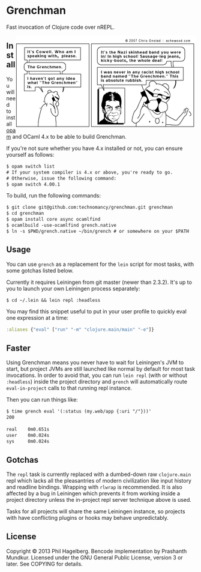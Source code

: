 # Grenchman

Fast invocation of Clojure code over nREPL.

<a href="http://achewood.com/index.php?date=04022007">
  <img src="comic.gif" align="right"></a>

## Install

You will need to install [opam](http://opam.ocamlpro.com/) and OCaml 4.x to be
able to build Grenchman.

If you're not sure whether you have 4.x installed or not, you can ensure
yourself as follows:

    $ opam switch list
    # If your system compiler is 4.x or above, you're ready to go.
    # Otherwise, issue the following command:
    $ opam switch 4.00.1

To build, run the following commands:

    $ git clone git@github.com:technomancy/grenchman.git grenchman
    $ cd grenchman
    $ opam install core async ocamlfind
    $ ocamlbuild -use-ocamlfind grench.native
    $ ln -s $PWD/grench.native ~/bin/grench # or somewhere on your $PATH

## Usage

You can use `grench` as a replacement for the `lein` script for most
tasks, with some gotchas listed below.

Currently it requires Leiningen from git master (newer than 2.3.2). It's
up to you to launch your own Leiningen process separately:

    $ cd ~/.lein && lein repl :headless

You may find this snippet useful to put in your user profile to
quickly eval one expression at a time:

```clj
:aliases {"eval" ["run" "-m" "clojure.main/main" "-e"]}
```

## Faster

Using Grenchman means you never have to wait for Leiningen's JVM to
start, but project JVMs are still launched like normal by default for
most task invocations. In order to avoid that, you can run `lein repl`
(with or without `:headless`) inside the project directory and
`grench` will automatically route `eval-in-project` calls to that
running repl instance.

Then you can run things like:

    $ time grench eval '(:status (my.web/app {:uri "/"}))'
    200

    real    0m0.651s
    user    0m0.024s
    sys     0m0.024s

## Gotchas

The `repl` task is currently replaced with a dumbed-down raw
`clojure.main` repl which lacks all the pleasantries of modern
civilization like input history and readline bindings. Wrapping with
`rlwrap` is recommended. It is also affected by a bug in Leiningen
which prevents it from working inside a project directory unless the
in-project repl server technique above is used.

Tasks for all projects will share the same Leiningen instance, so
projects with have conflicting plugins or hooks may behave unpredictably.

## License

Copyright © 2013 Phil Hagelberg. Bencode implementation by Prashanth
Mundkur. Licensed under the GNU General Public License, version 3 or
later. See COPYING for details.
